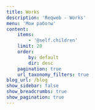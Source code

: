 ```yaml
---
title: Works
description: 'Reqweb - Works'
menu: 'Мои работы'
content:
    items:
        - '@self.children'
    limit: 20
    order:
        by: default
        dir: desc
    pagination: true
    url_taxonomy_filters: true
blog_url: /blog
show_sidebar: false
show_breadcrumbs: true
show_pagination: true
---
```



